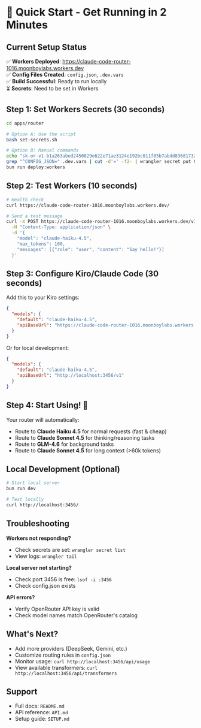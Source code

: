 # 🚀 Quick Start - Get Running in 2 Minutes

## Current Setup Status

✅ **Workers Deployed**: https://claude-code-router-1016.moonboylabs.workers.dev  
✅ **Config Files Created**: `config.json`, `.dev.vars`  
✅ **Build Successful**: Ready to run locally  
⏳ **Secrets**: Need to be set in Workers

## Step 1: Set Workers Secrets (30 seconds)

```bash
cd apps/router

# Option A: Use the script
bash set-secrets.sh

# Option B: Manual commands
echo "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" | wrangler secret put OPENROUTER_API_KEY
grep "^CONFIG_JSON=" .dev.vars | cut -d'=' -f2- | wrangler secret put CONFIG_JSON
bun run deploy:workers
```

## Step 2: Test Workers (10 seconds)

```bash
# Health check
curl https://claude-code-router-1016.moonboylabs.workers.dev/

# Send a test message
curl -X POST https://claude-code-router-1016.moonboylabs.workers.dev/v1/messages \
  -H "Content-Type: application/json" \
  -d '{
    "model": "claude-haiku-4.5",
    "max_tokens": 100,
    "messages": [{"role": "user", "content": "Say hello!"}]
  }'
```

## Step 3: Configure Kiro/Claude Code (30 seconds)

Add this to your Kiro settings:

```json
{
  "models": {
    "default": "claude-haiku-4.5",
    "apiBaseUrl": "https://claude-code-router-1016.moonboylabs.workers.dev/v1"
  }
}
```

Or for local development:

```json
{
  "models": {
    "default": "claude-haiku-4.5",
    "apiBaseUrl": "http://localhost:3456/v1"
  }
}
```

## Step 4: Start Using! 🎉

Your router will automatically:

- Route to **Claude Haiku 4.5** for normal requests (fast & cheap)
- Route to **Claude Sonnet 4.5** for thinking/reasoning tasks
- Route to **GLM-4.6** for background tasks
- Route to **Claude Sonnet 4.5** for long context (>60k tokens)

## Local Development (Optional)

```bash
# Start local server
bun run dev

# Test locally
curl http://localhost:3456/
```

## Troubleshooting

**Workers not responding?**

- Check secrets are set: `wrangler secret list`
- View logs: `wrangler tail`

**Local server not starting?**

- Check port 3456 is free: `lsof -i :3456`
- Check config.json exists

**API errors?**

- Verify OpenRouter API key is valid
- Check model names match OpenRouter's catalog

## What's Next?

- Add more providers (DeepSeek, Gemini, etc.)
- Customize routing rules in `config.json`
- Monitor usage: `curl http://localhost:3456/api/usage`
- View available transformers: `curl http://localhost:3456/api/transformers`

## Support

- Full docs: `README.md`
- API reference: `API.md`
- Setup guide: `SETUP.md`
